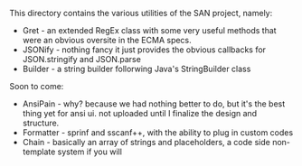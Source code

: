 This directory contains the various utilities of the SAN project, namely:
* Gret      - an extended RegEx class with some very useful methods that were an obvious oversite in the ECMA specs.
* JSONify   - nothing fancy it just provides the obvious callbacks for JSON.stringify and JSON.parse 
* Builder   - a string builder follorwing Java's StringBuilder class

Soon to come:
* AnsiPain  - why? because we had nothing better to do, but it's the best thing yet for ansi ui.  not uploaded until I finalize the design and structure.
* Formatter - sprinf and sscanf++, with the ability to plug in custom codes
* Chain     - basically an array of strings and placeholders, a code side non-template system if you will
